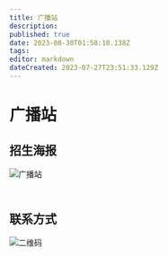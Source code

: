 ```yaml
---
title: 广播站
description: 
published: true
date: 2023-08-30T01:58:10.138Z
tags: 
editor: markdown
dateCreated: 2023-07-27T23:51:33.129Z
---
```


# 广播站
## 招生海报
![广播站](https://s1.imagehub.cc/images/2023/08/30/466add4ec7cd5cdff7ff124f70fa6814.jpeg)
## <br>联系方式
![二维码](https://s1.imagehub.cc/images/2023/08/30/8392dec02b36073e52f0d676d91656aa.png)